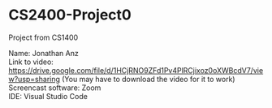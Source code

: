 # CS2400-Project0
Project from CS1400

Name: Jonathan Anz\
Link to video: https://drive.google.com/file/d/1HCjRNO9ZFd1Pv4PlRCjixoz0oXWBcdV7/view?usp=sharing 
(You may have to download the video for it to work)\
Screencast software: Zoom\
IDE: Visual Studio Code
